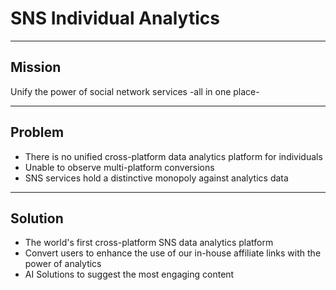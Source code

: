 # SNS Individual Analytics

---

## Mission

Unify the power of social network services -all in one place-

---

## Problem

- There is no unified cross-platform data analytics platform for individuals
- Unable to observe multi-platform conversions
- SNS services hold a distinctive monopoly against analytics data

---

## Solution

- The world's first cross-platform SNS data analytics platform
- Convert users to enhance the use of our in-house affiliate links with the power of analytics
- AI Solutions to suggest the most engaging content
